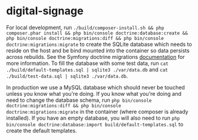 # digital-signage

For local development, run `./build/composer-install.sh && php composer.phar install && php bin/console doctrine:database:create && php bin/console doctrine:migrations:diff && php bin/console doctrine:migrations:migrate` to create the SQLite database which needs to reside on the host and be bind mounted into the container so data persists across rebuilds. See the Symfony doctrine migrations [documentation](https://symfony.com/doc/master/bundles/DoctrineMigrationsBundle/index.html) for more information. To fill the database with some test data, run `cat ./build/default-templates.sql | sqlite3 ./var/data.db` and `cat ./build/test-data.sql | sqlite3 ./var/data.db`.

In production we use a MySQL database which should never be touched unless you know what you're doing. If you know what you're doing and need to change the database schema, run `php bin/console doctrine:migrations:diff && php bin/console doctrine:migrations:migrate` in the container (where composer is already installed). If you have an empty database, you will also need to run `php bin/console doctrine:database:import build/default-templates.sql` to create the default templates.
